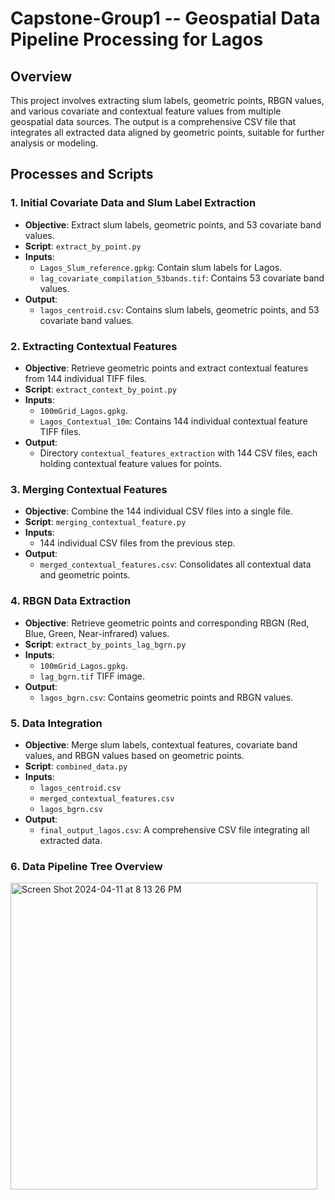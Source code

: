 # Capstone-Group1 -- Geospatial Data Pipeline Processing for Lagos

## Overview
This project involves extracting slum labels, geometric points, RBGN values, and various covariate and contextual feature values from multiple geospatial data sources. The output is a comprehensive CSV file that integrates all extracted data aligned by geometric points, suitable for further analysis or modeling.

## Processes and Scripts

### 1. Initial Covariate Data and Slum Label Extraction
- **Objective**: Extract slum labels, geometric points, and 53 covariate band values.
- **Script**: `extract_by_point.py`
- **Inputs**:
  - `Lagos_Slum_reference.gpkg`: Contain slum labels for Lagos. 
  - `lag_covariate_compilation_53bands.tif`: Contains 53 covariate band values.
- **Output**:
  - `lagos_centroid.csv`: Contains slum labels, geometric points, and 53 covariate band values.

### 2. Extracting Contextual Features
- **Objective**: Retrieve geometric points and extract contextual features from 144 individual TIFF files.
- **Script**: `extract_context_by_point.py`
- **Inputs**:
  - `100mGrid_Lagos.gpkg`. 
  - `Lagos_Contextual_10m`: Contains 144 individual contextual feature TIFF files.
- **Output**:
  - Directory `contextual_features_extraction` with 144 CSV files, each holding contextual feature values for points.

### 3. Merging Contextual Features
- **Objective**: Combine the 144 individual CSV files into a single file.
- **Script**: `merging_contextual_feature.py`
- **Inputs**: 
  - 144 individual CSV files from the previous step.
- **Output**:
  - `merged_contextual_features.csv`: Consolidates all contextual data and geometric points.

### 4. RBGN Data Extraction
- **Objective**: Retrieve geometric points and corresponding RBGN (Red, Blue, Green, Near-infrared) values.
- **Script**: `extract_by_points_lag_bgrn.py`
- **Inputs**:
  - `100mGrid_Lagos.gpkg`. 
  - `lag_bgrn.tif` TIFF image.
- **Output**:
  - `lagos_bgrn.csv`: Contains geometric points and RBGN values.

### 5. Data Integration
- **Objective**: Merge slum labels, contextual features, covariate band values, and RBGN values based on geometric points.
- **Script**: `combined_data.py`
- **Inputs**:
  - `lagos_centroid.csv`
  - `merged_contextual_features.csv`
  - `lagos_bgrn.csv`
- **Output**:
  - `final_output_lagos.csv`: A comprehensive CSV file integrating all extracted data.

### 6. Data Pipeline Tree Overview
<img width="491" alt="Screen Shot 2024-04-11 at 8 13 26 PM" src="https://github.com/akhil97/Capstone-Group1/assets/97569608/4068b85c-d844-43f2-9b13-95dbf3086b66">
